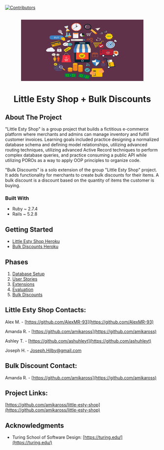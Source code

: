 <a name="Little-Esty-Shop + Bulk Discounts"></a>

<!-- PROJECT SHIELDS -->
<!--
*** I'm using markdown "reference style" links for readability.
*** Reference links are enclosed in brackets [ ] instead of parentheses ( ).
*** See the bottom of this document for the declaration of the reference variables
*** for contributors-url, forks-url, etc. This is an optional, concise syntax you may use.
*** https://www.markdownguide.org/basic-syntax/#reference-style-links
[![Contributors][contributors-shield]][contributors-url]
[![Forks][forks-shield]][forks-url]
[![Stargazers][stars-shield]][stars-url]
[![Issues][issues-shield]][issues-url]
[![MIT License][license-shield]][license-url]
[![LinkedIn][linkedin-shield]][linkedin-url]
-->

[![Contributors][contributors-shield]][contributors-url]

<!-- PROJECT LOGO -->
<br />
<div align="center">
  <a href="https://github.com/josephhilby/little-esty-shop">
    <img src="doc/little-esty-shop.jpg" alt="Logo" width="400" height="200">
  </a>

<h1 align="center">Little Esty Shop + Bulk Discounts</h1>
</div>

<!-- ABOUT THE PROJECT -->
## About The Project

"Little Esty Shop" is a group project that builds a fictitious e-commerce platform where merchants and admins can manage inventory and fulfill customer invoices. Learning goals included practice designing a normalized database schema and defining model relationships, utilizing advanced routing techniques, utilizing advanced Active Record techniques to perform complex database queries, and practice consuming a public API while utilizing POROs as a way to apply OOP principles to organize code.

"Bulk Discounts" is a solo extension of the group "Little Esty Shop" project. It adds functionality for merchants to create bulk discounts for their items. A bulk discount is a discount based on the quantity of items the customer is buying. 

### Built With

* Ruby ~ 2.7.4
* Rails ~ 5.2.8

<!-- GETTING STARTED -->
## Getting Started

* [Little Esty Shop Heroku](https://shielded-sierra-27094.herokuapp.com/)
* [Bulk Discounts Heroku](https://whispering-beach-27624.herokuapp.com/)

<!-- Phases -->
## Phases

1. [Database Setup](./doc/db_setup.md)
1. [User Stories](./doc/user_stories.md)
1. [Extensions](./doc/extensions.md)
1. [Evaluation](./doc/evaluation.md)
1. [Bulk Discounts](https://backend.turing.edu/module2/projects/bulk_discounts/)


<!-- CONTACT -->
## Little Esty Shop Contacts:

Alex M. - [https://github.com/AlexMR-93](https://github.com/AlexMR-93)

Amanda R. - [https://github.com/amikaross](https://github.com/amikaross)

Ashley T. - [https://github.com/ashuhleyt](https://github.com/ashuhleyt)

Joseph H. - Joseph.Hilby@gmail.com

## Bulk Discount Contact:

Amanda R. - [https://github.com/amikaross](https://github.com/amikaross)

## Project Links: 

[https://github.com/amikaross/little-esty-shop](https://github.com/amikaross/little-esty-shop)

<!-- ACKNOWLEDGMENTS -->
## Acknowledgments

* Turing School of Software Design: [https://turing.edu/](https://turing.edu/)

<!-- MARKDOWN LINKS & IMAGES -->
<!-- https://www.markdownguide.org/basic-syntax/#reference-style-links -->
[contributors-shield]: https://img.shields.io/github/contributors/josephhilby/little-esty-shop.svg?style=for-the-badge
[contributors-url]: https://github.com/josephhilby/little-esty-shop/graphs/contributors
[forks-shield]: https://img.shields.io/github/forks/github_username/repo_name.svg?style=for-the-badge
[forks-url]: https://github.com/github_username/repo_name/network/members
[stars-shield]: https://img.shields.io/github/stars/github_username/repo_name.svg?style=for-the-badge
[stars-url]: https://github.com/github_username/repo_name/stargazers
[issues-shield]: https://img.shields.io/github/issues/github_username/repo_name.svg?style=for-the-badge
[issues-url]: https://github.com/github_username/repo_name/issues
[license-shield]: https://img.shields.io/github/license/github_username/repo_name.svg?style=for-the-badge
[license-url]: https://github.com/github_username/repo_name/blob/master/LICENSE.txt
[linkedin-shield]: https://img.shields.io/badge/-LinkedIn-black.svg?style=for-the-badge&logo=linkedin&colorB=555
[linkedin-url]: https://linkedin.com/in/linkedin_username
[product-screenshot]: images/screenshot.png
[Next.js]: https://img.shields.io/badge/next.js-000000?style=for-the-badge&logo=nextdotjs&logoColor=white
[Next-url]: https://nextjs.org/
[React.js]: https://img.shields.io/badge/React-20232A?style=for-the-badge&logo=react&logoColor=61DAFB
[React-url]: https://reactjs.org/
[Vue.js]: https://img.shields.io/badge/Vue.js-35495E?style=for-the-badge&logo=vuedotjs&logoColor=4FC08D
[Vue-url]: https://vuejs.org/
[Angular.io]: https://img.shields.io/badge/Angular-DD0031?style=for-the-badge&logo=angular&logoColor=white
[Angular-url]: https://angular.io/
[Svelte.dev]: https://img.shields.io/badge/Svelte-4A4A55?style=for-the-badge&logo=svelte&logoColor=FF3E00
[Svelte-url]: https://svelte.dev/
[Laravel.com]: https://img.shields.io/badge/Laravel-FF2D20?style=for-the-badge&logo=laravel&logoColor=white
[Laravel-url]: https://laravel.com
[Bootstrap.com]: https://img.shields.io/badge/Bootstrap-563D7C?style=for-the-badge&logo=bootstrap&logoColor=white
[Bootstrap-url]: https://getbootstrap.com
[JQuery.com]: https://img.shields.io/badge/jQuery-0769AD?style=for-the-badge&logo=jquery&logoColor=white
[JQuery-url]: https://jquery.com

